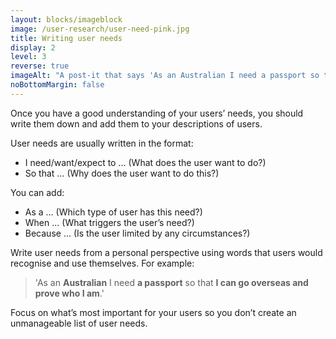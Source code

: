 ```yaml
---
layout: blocks/imageblock
image: /user-research/user-need-pink.jpg
title: Writing user needs
display: 2
level: 3
reverse: true
imageAlt: "A post-it that says 'As an Australian I need a passport so that I can go overseas and prove who I am'."
noBottomMargin: false
---
```


Once you have a good understanding of your users’ needs, you should write them down and add them to your descriptions of users.

User needs are usually written in the format:
- I need/want/expect to … (What does the user want to do?)
- So that … (Why does the user want to do this?)

You can add:
- As a … (Which type of user has this need?)
- When … (What triggers the user’s need?)
- Because … (Is the user limited by any circumstances?)

Write user needs from a personal perspective using words that users would recognise and use themselves. For example:

> 'As an **Australian** I need **a passport** so that **I can go overseas and prove who I am**.'

Focus on what’s most important for your users so you don’t create an unmanageable list of user needs.
